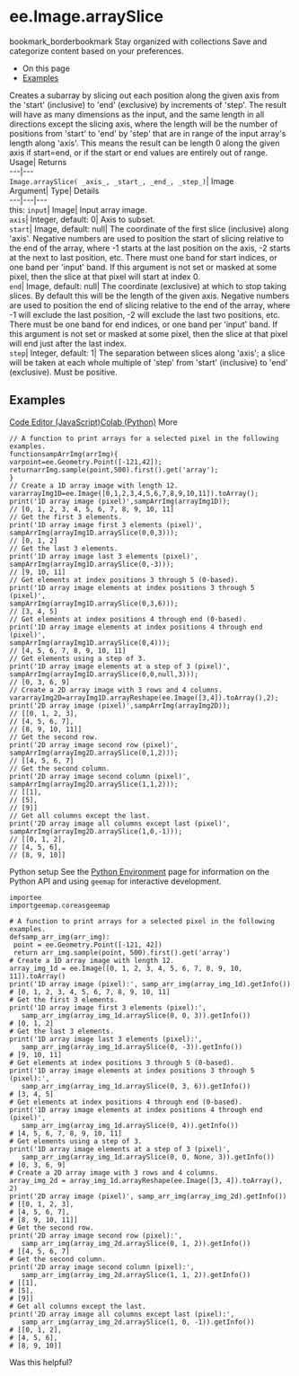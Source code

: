  
#  ee.Image.arraySlice
bookmark_borderbookmark Stay organized with collections  Save and categorize content based on your preferences.
  * On this page
  * [Examples](https://developers.google.com/earth-engine/apidocs/ee-image-arrayslice#examples)


Creates a subarray by slicing out each position along the given axis from the 'start' (inclusive) to 'end' (exclusive) by increments of 'step'. The result will have as many dimensions as the input, and the same length in all directions except the slicing axis, where the length will be the number of positions from 'start' to 'end' by 'step' that are in range of the input array's length along 'axis'. This means the result can be length 0 along the given axis if start=end, or if the start or end values are entirely out of range. 
Usage| Returns  
---|---  
`Image.arraySlice( _axis_, _start_, _end_, _step_)`| Image  
Argument| Type| Details  
---|---|---  
this: `input`| Image| Input array image.  
`axis`| Integer, default: 0| Axis to subset.  
`start`| Image, default: null| The coordinate of the first slice (inclusive) along 'axis'. Negative numbers are used to position the start of slicing relative to the end of the array, where -1 starts at the last position on the axis, -2 starts at the next to last position, etc. There must one band for start indices, or one band per 'input' band. If this argument is not set or masked at some pixel, then the slice at that pixel will start at index 0.  
`end`| Image, default: null| The coordinate (exclusive) at which to stop taking slices. By default this will be the length of the given axis. Negative numbers are used to position the end of slicing relative to the end of the array, where -1 will exclude the last position, -2 will exclude the last two positions, etc. There must be one band for end indices, or one band per 'input' band. If this argument is not set or masked at some pixel, then the slice at that pixel will end just after the last index.  
`step`| Integer, default: 1| The separation between slices along 'axis'; a slice will be taken at each whole multiple of 'step' from 'start' (inclusive) to 'end' (exclusive). Must be positive.  
## Examples
[Code Editor (JavaScript)](https://developers.google.com/earth-engine/apidocs/ee-image-arrayslice#code-editor-javascript-sample)[Colab (Python)](https://developers.google.com/earth-engine/apidocs/ee-image-arrayslice#colab-python-sample) More
```
// A function to print arrays for a selected pixel in the following examples.
functionsampArrImg(arrImg){
varpoint=ee.Geometry.Point([-121,42]);
returnarrImg.sample(point,500).first().get('array');
}
// Create a 1D array image with length 12.
vararrayImg1D=ee.Image([0,1,2,3,4,5,6,7,8,9,10,11]).toArray();
print('1D array image (pixel)',sampArrImg(arrayImg1D));
// [0, 1, 2, 3, 4, 5, 6, 7, 8, 9, 10, 11]
// Get the first 3 elements.
print('1D array image first 3 elements (pixel)',
sampArrImg(arrayImg1D.arraySlice(0,0,3)));
// [0, 1, 2]
// Get the last 3 elements.
print('1D array image last 3 elements (pixel)',
sampArrImg(arrayImg1D.arraySlice(0,-3)));
// [9, 10, 11]
// Get elements at index positions 3 through 5 (0-based).
print('1D array image elements at index positions 3 through 5 (pixel)',
sampArrImg(arrayImg1D.arraySlice(0,3,6)));
// [3, 4, 5]
// Get elements at index positions 4 through end (0-based).
print('1D array image elements at index positions 4 through end (pixel)',
sampArrImg(arrayImg1D.arraySlice(0,4)));
// [4, 5, 6, 7, 8, 9, 10, 11]
// Get elements using a step of 3.
print('1D array image elements at a step of 3 (pixel)',
sampArrImg(arrayImg1D.arraySlice(0,0,null,3)));
// [0, 3, 6, 9]
// Create a 2D array image with 3 rows and 4 columns.
vararrayImg2D=arrayImg1D.arrayReshape(ee.Image([3,4]).toArray(),2);
print('2D array image (pixel)',sampArrImg(arrayImg2D));
// [[0, 1, 2, 3],
// [4, 5, 6, 7],
// [8, 9, 10, 11]]
// Get the second row.
print('2D array image second row (pixel)',
sampArrImg(arrayImg2D.arraySlice(0,1,2)));
// [[4, 5, 6, 7]
// Get the second column.
print('2D array image second column (pixel)',
sampArrImg(arrayImg2D.arraySlice(1,1,2)));
// [[1],
// [5],
// [9]]
// Get all columns except the last.
print('2D array image all columns except last (pixel)',
sampArrImg(arrayImg2D.arraySlice(1,0,-1)));
// [[0, 1, 2],
// [4, 5, 6],
// [8, 9, 10]]
```
Python setup
See the [ Python Environment](https://developers.google.com/earth-engine/guides/python_install) page for information on the Python API and using `geemap` for interactive development.
```
importee
importgeemap.coreasgeemap
```
```
# A function to print arrays for a selected pixel in the following examples.
defsamp_arr_img(arr_img):
 point = ee.Geometry.Point([-121, 42])
 return arr_img.sample(point, 500).first().get('array')
# Create a 1D array image with length 12.
array_img_1d = ee.Image([0, 1, 2, 3, 4, 5, 6, 7, 8, 9, 10, 11]).toArray()
print('1D array image (pixel):', samp_arr_img(array_img_1d).getInfo())
# [0, 1, 2, 3, 4, 5, 6, 7, 8, 9, 10, 11]
# Get the first 3 elements.
print('1D array image first 3 elements (pixel):',
   samp_arr_img(array_img_1d.arraySlice(0, 0, 3)).getInfo())
# [0, 1, 2]
# Get the last 3 elements.
print('1D array image last 3 elements (pixel):',
   samp_arr_img(array_img_1d.arraySlice(0, -3)).getInfo())
# [9, 10, 11]
# Get elements at index positions 3 through 5 (0-based).
print('1D array image elements at index positions 3 through 5 (pixel):',
   samp_arr_img(array_img_1d.arraySlice(0, 3, 6)).getInfo())
# [3, 4, 5]
# Get elements at index positions 4 through end (0-based).
print('1D array image elements at index positions 4 through end (pixel)',
   samp_arr_img(array_img_1d.arraySlice(0, 4)).getInfo())
# [4, 5, 6, 7, 8, 9, 10, 11]
# Get elements using a step of 3.
print('1D array image elements at a step of 3 (pixel)',
   samp_arr_img(array_img_1d.arraySlice(0, 0, None, 3)).getInfo())
# [0, 3, 6, 9]
# Create a 2D array image with 3 rows and 4 columns.
array_img_2d = array_img_1d.arrayReshape(ee.Image([3, 4]).toArray(), 2)
print('2D array image (pixel)', samp_arr_img(array_img_2d).getInfo())
# [[0, 1, 2, 3],
# [4, 5, 6, 7],
# [8, 9, 10, 11]]
# Get the second row.
print('2D array image second row (pixel):',
   samp_arr_img(array_img_2d.arraySlice(0, 1, 2)).getInfo())
# [[4, 5, 6, 7]
# Get the second column.
print('2D array image second column (pixel):',
   samp_arr_img(array_img_2d.arraySlice(1, 1, 2)).getInfo())
# [[1],
# [5],
# [9]]
# Get all columns except the last.
print('2D array image all columns except last (pixel):',
   samp_arr_img(array_img_2d.arraySlice(1, 0, -1)).getInfo())
# [[0, 1, 2],
# [4, 5, 6],
# [8, 9, 10]]
```

Was this helpful?
